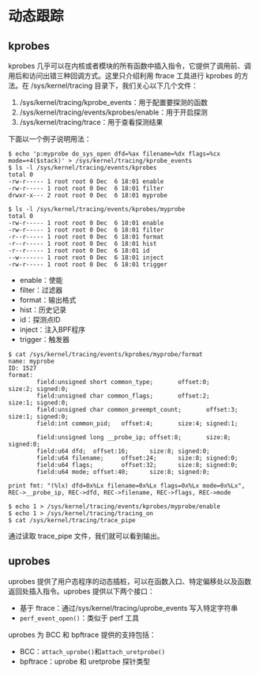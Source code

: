 # 动态跟踪

## kprobes

kprobes 几乎可以在内核或者模块的所有函数中插入指令，它提供了调用前、调用后和访问出错三种回调方式。这里只介绍利用 ftrace 工具进行 kprobes 的方法。在 /sys/kernel/tracing 目录下，我们关心以下几个文件：

1. /sys/kernel/tracing/kprobe_events：用于配置要探测的函数
2. /sys/kernel/tracing/events/kprobes/enable：用于开启探测
3. /sys/kernel/tracing/trace：用于查看探测结果

下面以一个例子说明用法：

```SHELL
$ echo 'p:myprobe do_sys_open dfd=%ax filename=%dx flags=%cx mode=+4($stack)' > /sys/kernel/tracing/kprobe_events
$ ls -l /sys/kernel/tracing/events/kprobes
total 0
-rw-r----- 1 root root 0 Dec  6 18:01 enable
-rw-r----- 1 root root 0 Dec  6 18:01 filter
drwxr-x--- 2 root root 0 Dec  6 18:01 myprobe

$ ls -l /sys/kernel/tracing/events/kprobes/myprobe
total 0
-rw-r----- 1 root root 0 Dec  6 18:01 enable
-rw-r----- 1 root root 0 Dec  6 18:01 filter
-r--r----- 1 root root 0 Dec  6 18:01 format
-r--r----- 1 root root 0 Dec  6 18:01 hist
-r--r----- 1 root root 0 Dec  6 18:01 id
--w------- 1 root root 0 Dec  6 18:01 inject
-rw-r----- 1 root root 0 Dec  6 18:01 trigger
```

- enable：使能
- filter：过滤器
- format：输出格式
- hist：历史记录
- id：探测点ID
- inject：注入BPF程序
- trigger：触发器

```SHELL
$ cat /sys/kernel/tracing/events/kprobes/myprobe/format 
name: myprobe
ID: 1527
format:
        field:unsigned short common_type;       offset:0;       size:2; signed:0;
        field:unsigned char common_flags;       offset:2;       size:1; signed:0;
        field:unsigned char common_preempt_count;       offset:3;       size:1; signed:0;
        field:int common_pid;   offset:4;       size:4; signed:1;

        field:unsigned long __probe_ip; offset:8;       size:8; signed:0;
        field:u64 dfd;  offset:16;      size:8; signed:0;
        field:u64 filename;     offset:24;      size:8; signed:0;
        field:u64 flags;        offset:32;      size:8; signed:0;
        field:u64 mode; offset:40;      size:8; signed:0;

print fmt: "(%lx) dfd=0x%Lx filename=0x%Lx flags=0x%Lx mode=0x%Lx", REC->__probe_ip, REC->dfd, REC->filename, REC->flags, REC->mode
```

```SHELL
$ echo 1 > /sys/kernel/tracing/events/kprobes/myprobe/enable
$ echo 1 > /sys/kernel/tracing/tracing_on
$ cat /sys/kernel/tracing/trace_pipe
```

通过读取 trace_pipe 文件，我们就可以看到输出。

## uprobes

uprobes 提供了用户态程序的动态插桩，可以在函数入口、特定偏移处以及函数返回处插入指令。uprobes 提供以下两个接口：
- 基于 ftrace：通过/sys/kernel/tracing/uprobe_events 写入特定字符串
- `perf_event_open()`：类似于 perf 工具

uprobes 为 BCC 和 bpftrace 提供的支持包括：

- BCC：`attach_uprobe()`和`attach_uretprobe()`
- bpftrace：uprobe 和 uretprobe 探针类型

